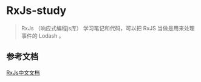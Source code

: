 # RxJs-study
> RxJs （响应式编程js库） 学习笔记和代码，可以把 RxJS 当做是用来处理事件的 Lodash 。

## 参考文档

[RxJs中文文档](http://cn.rx.js.org/manual/tutorial.html#h31)